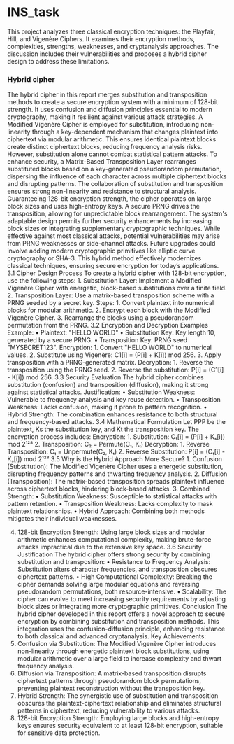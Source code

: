# INS_task
This project analyzes three classical encryption techniques: the Playfair, Hill, and Vigenère Ciphers. It examines their encryption methods, complexities, strengths, weaknesses, and cryptanalysis approaches. The discussion includes their vulnerabilities and proposes a hybrid cipher design to address these limitations.
<div> <h3>Hybrid cipher</h3></div>
  The hybrid cipher in this report merges substitution and transposition methods to create a secure encryption system with a minimum of 128-bit strength. It uses confusion and diffusion principles essential to modern cryptography, making it resilient against various attack strategies.
A Modified Vigenère Cipher is employed for substitution, introducing non-linearity through a key-dependent mechanism that changes plaintext into ciphertext via modular arithmetic. This ensures identical plaintext blocks create distinct ciphertext blocks, reducing frequency analysis risks. However, substitution alone cannot combat statistical pattern attacks.
To enhance security, a Matrix-Based Transposition Layer rearranges substituted blocks based on a key-generated pseudorandom permutation, dispersing the influence of each character across multiple ciphertext blocks and disrupting patterns. The collaboration of substitution and transposition ensures strong non-linearity and resistance to structural analysis.
Guaranteeing 128-bit encryption strength, the cipher operates on large block sizes and uses high-entropy keys. A secure PRNG drives the transposition, allowing for unpredictable block rearrangement. The system's adaptable design permits further security enhancements by increasing block sizes or integrating supplementary cryptographic techniques.
While effective against most classical attacks, potential vulnerabilities may arise from PRNG weaknesses or side-channel attacks. Future upgrades could involve adding modern cryptographic primitives like elliptic curve cryptography or SHA-3. This hybrid method effectively modernizes classical techniques, ensuring secure encryption for today’s applications.
3.1 Cipher Design Process
To create a hybrid cipher with 128-bit encryption, use the following steps:
1.	Substitution Layer: Implement a Modified Vigenère Cipher with energetic, block-based substitutions over a finite field.
2.	Transposition Layer: Use a matrix-based transposition scheme with a PRNG seeded by a secret key.
Steps:
1.	Convert plaintext into numerical blocks for modular arithmetic.
2.	Encrypt each block with the Modified Vigenère Cipher.
3.	Rearrange the blocks using a pseudorandom permutation from the PRNG.
3.2 Encryption and Decryption Examples
Example:
•	Plaintext: "HELLO WORLD"
•	Substitution Key: Key length 10, generated by a secure PRNG.
•	Transposition Key: PRNG seed "MYSECRET123".
Encryption:
1.	Convert "HELLO WORLD" to numerical values.
2.	Substitute using Vigenère: C1[i] = (P[i] + K[i]) mod 256.
3.	Apply transposition with a PRNG-generated matrix.
Decryption:
1.	Reverse the transposition using the PRNG seed.
2.	Reverse the substitution: P[i] = (C1[i] - K[i]) mod 256.
3.3 Security Evaluation
The hybrid cipher combines substitution (confusion) and transposition (diffusion), making it strong against statistical attacks.
Justification:
•	Substitution Weakness: Vulnerable to frequency analysis and key reuse detection.
•	Transposition Weakness: Lacks confusion, making it prone to pattern recognition.
•	Hybrid Strength: The combination enhances resistance to both structural and frequency-based attacks.
3.4 Mathematical Formulation
Let PPP be the plaintext, Ks the substitution key, and Kt the transposition key. The encryption process includes:
Encryption:
1. Substitution:
   C₁[i] = (P[i] + Kₛ[i]) mod 2¹²⁸
2. Transposition:
   C₂ = Permute(C₁, Kₜ)
Decryption:
1. Reverse Transposition:
   C₁ = Unpermute(C₂, Kₜ)
2. Reverse Substitution:
   P[i] = (C₁[i] - Kₛ[i]) mod 2¹²⁸
3.5 Why is the Hybrid Approach More Secure?
1.	Confusion (Substitution):
The Modified Vigenère Cipher uses a energetic substitution, disrupting frequency patterns and thwarting frequency analysis.
2.	Diffusion (Transposition):
The matrix-based transposition spreads plaintext influence across ciphertext blocks, hindering block-based attacks.
3.	Combined Strength:
•	Substitution Weakness: Susceptible to statistical attacks with pattern retention.
•	Transposition Weakness: Lacks complexity to mask plaintext relationships.
•	Hybrid Approach: Combining both methods mitigates their individual weaknesses.

4.	128-bit Encryption Strength:
Using large block sizes and modular arithmetic enhances computational complexity, making brute-force attacks impractical due to the extensive key space.
3.6 Security Justification
The hybrid cipher offers strong security by combining substitution and transposition:
•	Resistance to Frequency Analysis: Substitution alters character frequencies, and transposition obscures ciphertext patterns.
•	High Computational Complexity: Breaking the cipher demands solving large modular equations and reversing pseudorandom permutations, both resource-intensive.
•	Scalability: The cipher can evolve to meet increasing security requirements by adjusting block sizes or integrating more cryptographic primitives.
Conclusion
The hybrid cipher developed in this report offers a novel approach to secure encryption by combining substitution and transposition methods. This integration uses the confusion-diffusion principle, enhancing resistance to both classical and advanced cryptanalysis.
Key Achievements:
1.	Confusion via Substitution: The Modified Vigenère Cipher introduces non-linearity through energetic plaintext block substitutions, using modular arithmetic over a large field to increase complexity and thwart frequency analysis.
2.	Diffusion via Transposition: A matrix-based transposition disrupts ciphertext patterns through pseudorandom block permutations, preventing plaintext reconstruction without the transposition key.
3.	Hybrid Strength: The synergistic use of substitution and transposition obscures the plaintext-ciphertext relationship and eliminates structural patterns in ciphertext, reducing vulnerability to various attacks.
4.	128-bit Encryption Strength: Employing large blocks and high-entropy keys ensures security equivalent to at least 128-bit encryption, suitable for sensitive data protection.


